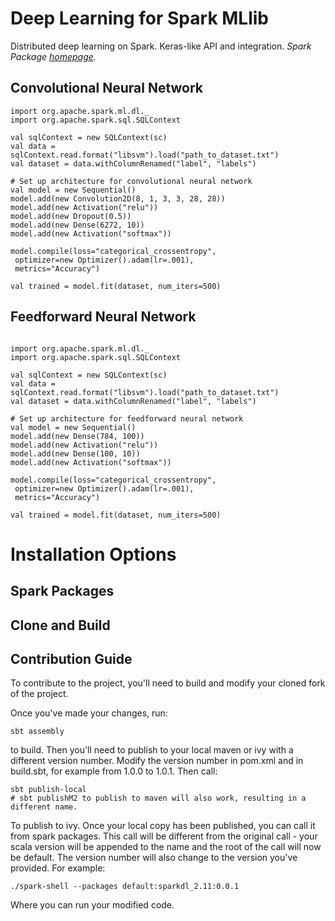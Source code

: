 # Deep Learning for Spark MLlib

Distributed deep learning on Spark. Keras-like API and integration. _Spark Package [homepage](https://spark-packages.org/package/JeremyNixon/sparkdl)._

## Convolutional Neural Network

```
import org.apache.spark.ml.dl._
import org.apache.spark.sql.SQLContext

val sqlContext = new SQLContext(sc)
val data = sqlContext.read.format("libsvm").load("path_to_dataset.txt")
val dataset = data.withColumnRenamed("label", "labels")

# Set up architecture for convolutional neural network 
val model = new Sequential()
model.add(new Convolution2D(8, 1, 3, 3, 28, 28))
model.add(new Activation("relu"))
model.add(new Dropout(0.5))
model.add(new Dense(6272, 10))
model.add(new Activation("softmax"))

model.compile(loss="categorical_crossentropy",
 optimizer=new Optimizer().adam(lr=.001),
 metrics="Accuracy")

val trained = model.fit(dataset, num_iters=500)
```

## Feedforward Neural Network
```

import org.apache.spark.ml.dl._
import org.apache.spark.sql.SQLContext

val sqlContext = new SQLContext(sc)
val data = sqlContext.read.format("libsvm").load("path_to_dataset.txt")
val dataset = data.withColumnRenamed("label", "labels")

# Set up architecture for feedforward neural network
val model = new Sequential()
model.add(new Dense(784, 100))
model.add(new Activation("relu"))
model.add(new Dense(100, 10))
model.add(new Activation("softmax"))

model.compile(loss="categorical_crossentropy",
 optimizer=new Optimizer().adam(lr=.001),
 metrics="Accuracy")

val trained = model.fit(dataset, num_iters=500)

```
# Installation Options
## Spark Packages
## Clone and Build

## Contribution Guide
 To contribute to the project, you'll need to build and modify your cloned fork of the project. 
 
 Once you've made your changes, run:
 ```
 sbt assembly
 ```
 to build. Then you'll need to publish to your local maven or ivy with a different version number. Modify the version number in pom.xml and in build.sbt, for example from 1.0.0 to 1.0.1. Then call:
 ```
 sbt publish-local
 # sbt publishM2 to publish to maven will also work, resulting in a different name.
 ```
 To publish to ivy. 
 Once your local copy has been published, you can call it from spark packages. This call will be different from the original call - your scala version will be appended to the name and the root of the call will now be default. The version number will also change to the version you've provided. For example:
 ```
 ./spark-shell --packages default:sparkdl_2.11:0.0.1
 ```
 Where you can run your modified code.




